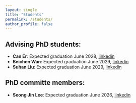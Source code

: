 ```yaml
---
layout: single
title: "Students"
permalink: /students/
author_profile: false
---
```



Advising PhD students:
------


* **Can Er**: Expected graduation June 2028, [linkedin](https://www.linkedin.com/in/can-er-b3a2a513b/)
* **Beichen Wan**: Expected graduation June 2029, [linkedin](https://www.linkedin.com/in/beichenwan/) 
* **Suhan Liu**: Expected graduation June 2029, [linkedin](https://www.linkedin.com/in/suhan-liu-4ab453292/)


PhD committe members:
------


* **Seong Jin Lee**: Expected graduation June 2026, [linkedin](https://www.linkedin.com/in/seongjinlee7/)



